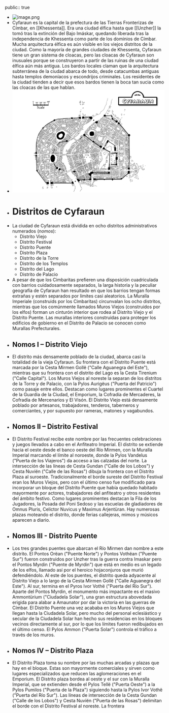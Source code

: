 public:: true

- ![image.png](../assets/image_1747073496852_0.png)
- Cyfaraun es la capital de la prefectura de las Tierras Fronterizas de Címbar, en [[Khessenta]]. Era una ciudad élfica hasta que [[Unzher]] la tomó tras la extinción del Bajo Imáskar, quedando liberada tras la independencia de Khessenta como parte de los dominios de Címbar. Mucha arquitectura élfica es aún visible en los viejos distritos de la ciudad. Como la mayoría de grandes ciudades de Khessenta, Cyfaraun tiene un gran sistema de cloacas, pero las cloacas de Cyfaraun son inusuales porque se construyeron a partir de las ruinas de una ciudad élfica aún más antigua. Los bardos locales claman que la arquitectura subterránea de la ciudad abarca de todo, desde catacumbas antiguas hasta templos demoníacos y escondrijos criminales. Los residentes de la ciudad tienden a decir que esos bardos tienen la boca tan sucia como las cloacas de las que hablan.
- ![image.png](../assets/image_1747092063246_0.png)
- # Distritos de Cyfaraun
- La ciudad de Cyfaraun está dividida en ocho distritos administrativos numerados (*nomos*):
	- Distrito Viejo
	- Distrito Festival
	- Distrito Puente
	- Distrito Plaza
	- Distrito de la Torre
	- Distrito de los Templos
	- Distrito del Lago
	- Distrito de Palacio
- A pesar de que los Cimbaritas prefieren una disposición cuadriculada con barrios cuidadosamente separados, la larga historia y la peculiar geografía de Cyfaraun han resultado en que los barrios tengan formas extrañas y estén separados por límites casi aleatorios. La Muralla Imperiale (construids por los Cimbaritas) circunvalan los ocho distritos, mientras que los comúnmente llamados Muros Viejos (construidos por los elfos) forman un cinturón interior que rodea al Distrito Viejo y el Distrito Puente. Las murallas interiores construidas para proteger los edificios de gobierno en el Distrito de Palacio se conocen como Murallas Prefecturales.
- ## Nomos I – Distrito Viejo
- El distrito más densamente poblado de la ciudad, abarca casi la totalidad de la vieja Cyfaraun. Su frontera con el Distrito Puente está marcada por la Cesta Mirmen Gollë ("Calle Aguanegra del Este"), mientras que su frontera con el distrito del Lago es la Cesta Tirenium ("Calle Capital"). Los Muros Viejos al noreste la separan de los distritos de la Torre y de Palacio, con la Pylos Aurigëus ("Puerta del Patricio") como pasaje entre ellos. Destacan como lugares prominentes el Cuartel de la Guardia de la Ciudad, el Emporium, la Cofradía de Mercaderes, la Cofradía de Mercenarios y El Visón. El Distrito Viejo está densamente poblado por artesanos, trabajadores, tenderos, taberneros y comerciantes, y por supuesto por rameras, matones y vagabundos.
- ## Nomos II – Distrito Festival
- El Distrito Festival recibe este nombre por las frecuentes celebraciones y juegos llevados a cabo en el Anfiteatro Imperial. El distrito se extiende hacia el oeste desde el banco oeste del Río Mirmen, con la Muralla Imperial marcando el límite al noroeste, donde la Pylos Vandelus ("Puerta de los Viajeros") da acceso a las calzadas del norte. La intersección de las líneas de Cesta Gundan ("Calle de los Lobos") y Cesta Nuviën ("Calle de las Rosas") dibuja la frontera con el Distrito Plaza al suroeste. Tradicionalmente el borde sureste del Distrito Festival eran los Muros Viejos, pero con el último censo fue modificado para incorporar un bloque del Distrito Puente que había quedado habitado mayormente por actores, trabajadores del anfiteatro y otros residentes del ámbito festivo. Como lugares prominentes destacan la Fila de los Jugadores, la Posada del Poni Sedoso y las escuelas de gladiadores de Omnus Pluris, Celictor Nuvicus y Maximus Arjentüran. Hay numerosas plazas moteando el distrito, donde ferias callejeras, mimos y músicos aparecen a diario.
- ## Nomos III - Distrito Puente
- Los tres grandes puentes que abarcan el Río Mirmen dan nombre a este distrito. El Pontos Orëan ("Puente Norte") y Pontos Vothëan ("Puente Sur") fueron construidos por Unzher tras la guerra contra Imaskar pero el Pontos Myrdin ("Puente de Myrdin") que está en medio es un legado de los elfos, llamado así por el heroico hojaconjuros que murió defendiéndolo. Al este de los puentes, el distrito queda adyacente al Distrito Viejo a lo largo de la Cesta Mirmen Gollë ("Calle Aguanegra del Este"). Al sur, termina en el Pyros Ivor Vothë ("Puerta del Río Sur"). Aparte del Pontos Myrdin, el monumento más impactante es el masivo Ammontürium ("Ciudadela Solar"), una gran estructura abovedada erigida para alabar a Amaunator por dar la victoria en las guerras de Címbar. El Distrito Puente una vez acababa en los Muros Viejos que llegan hasta la Ciudadela Solar, pero mucho del personal eclesiástico y secular de la Ciudadela Solar han hecho sus residencias en los bloques vecinos directamente al sur, por lo que los límites fueron redibujados en el último censo. El Pylos Ammon ("Puerta Solar") controla el tráfico a través de los muros.
- ## Nomos IV – Distrito Plaza
- El Distrito Plaza toma su nombre por las muchas arcadas y plazas que hay en el bloque. Estas son mayormente comerciales y sirven como lugares especializados que reducen las aglomeraciones en el Emporium. El Distrito plaza bordea al oeste y el sur con la Muralla Imperial, que se extienden desde el Pylos Tellë ("Puerta Oeste") a la Pylos Pumilos ("Puerta de la Plaza") siguiendo hasta la Pylos Ivor Vothë ("Puerta del Río Sur"). Las líneas de intersección de la Cesta Gundan ("Calle de los Lobos") y Cesta Nuviën ("Puerta de las Rosas") delimitan el borde con el Distrito Festival al noreste. La frontera